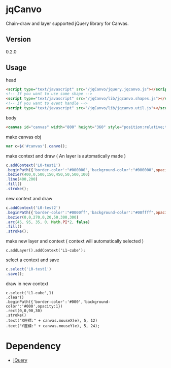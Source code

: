 jqCanvo
=

Chain-draw and layer supported jQuery library for Canvas.

Version
-
0.2.0

Usage
-

head

```html
<script type="text/javascript" src="/jqCanvo/jquery.jqcanvo.js"></script>
<!-- If you want to use some shape -->
<script type="text/javascript" src="/jqCanvo/lib/jqcanvo.shapes.js"></script>
<!-- If you want to event handle -->
<script type="text/javascript" src="/jqCanvo/lib/jqcanvo.util.js"></script>
```

body

```html
<canvas id="canvas" width="800" height="360" style="position:relative;top:8px;left:8px;border:1px dotted #ccc"></canvas>
```

make canvas obj

```js
var c=$('#canvas').canvo();
```

make context and draw ( An layer is automatically made )

```js
c.addContext('L0-test1')
.beginPath({'border-color':"#000000",'background-color':"#000000",opacity:0.7})
.bezier(400,0,500,150,450,50,500,100)
.line(400,200)
.fill()
.stroke();
```

new context and draw

```js
c.addContext('L0-test2')
.beginPath({'border-color':"#0000ff",'background-color':"#00ffff",opacity:0.7})
.bezier(0,0,270,0,20,50,300,300)
.arc(45, 95, 35, 0, Math.PI*2, false)
.fill()
.stroke();
```

make new layer and context ( context will automatically selected )

```
c.addLayer().addContext('L1-cube');
```

select a context and save

```js
c.select('L0-test1')
.save();
```

draw in new context

```
c.select('L1-cube',1)
.clear()
.beginPath({'border-color':'#000','background-color':'#000',opacity:1})
.rect(0,0,90,30)
.stroke()
.text("X座標:" + canvas.mouseX(e), 5, 12)
.text("Y座標:" + canvas.mouseY(e), 5, 24);
```

Dependency
=
* [jQuery](http://jquery.com/)
